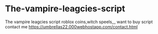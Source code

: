 # The-vampire-leagcies-script
The vampire leagcies script roblox coins,witch speels,,, want to buy script contact me 
https://umbrellas22.000webhostapp.com/contact.html
